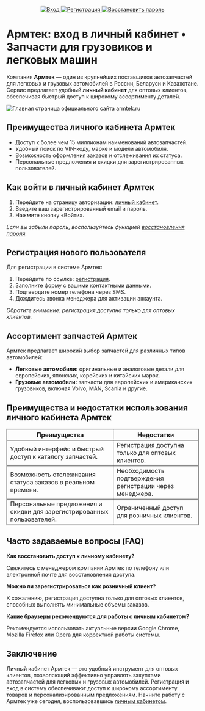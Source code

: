 <p align="center">
  <a href="https://vxrlm.com/g/y065cev0ld536f3933a7899bf5db0a/?erid=2bL9aMPo2e49hMef4pgyQpcjmJ&subid=github" target="_blank">
    <img src="https://img.shields.io/badge/Вход_в_личный_кабинет-blue?style=for-the-badge" alt="Вход">
  </a>
  <a href="https://vxrlm.com/g/y065cev0ld536f3933a7899bf5db0a/?erid=2bL9aMPo2e49hMef4pgyQpcjmJ&subid=github" target="_blank">
    <img src="https://img.shields.io/badge/Регистрация_кабинета-green?style=for-the-badge" alt="Регистрация">
  </a>
  <a href="https://vxrlm.com/g/y065cev0ld536f3933a7899bf5db0a/?erid=2bL9aMPo2e49hMef4pgyQpcjmJ&subid=github" target="_blank">
    <img src="https://img.shields.io/badge/Восстановить_пароль-red?style=for-the-badge" alt="Восстановить пароль">
  </a>
</p>

<h1><strong>Армтек: вход в личный кабинет • Запчасти для грузовиков и легковых машин</strong></h1>

<p>Компания <strong>Армтек</strong> — один из крупнейших поставщиков автозапчастей для легковых и грузовых автомобилей в России, Беларуси и Казахстане. Сервис предлагает удобный <strong>личный кабинет</strong> для оптовых клиентов, обеспечивая быстрый доступ к широкому ассортименту деталей.</p>

<p><img src="https://github.com/user-attachments/assets/61df41e1-0d26-4dd0-b2ea-466bd153b08e
" alt="Главная страница официального сайта armtek.ru"></p>

<h2><strong>Преимущества личного кабинета Армтек</strong></h2>

<ul>
  <li>Доступ к более чем 15 миллионам наименований автозапчастей.</li>
  <li>Удобный поиск по VIN-коду, марке и модели автомобиля.</li>
  <li>Возможность оформления заказов и отслеживания их статуса.</li>
  <li>Персональные предложения и скидки для зарегистрированных пользователей.</li>
</ul>

<h2><strong>Как войти в личный кабинет Армтек</strong></h2>

<ol>
  <li>Перейдите на страницу авторизации: <a href="https://vxrlm.com/g/y065cev0ld536f3933a7899bf5db0a/?erid=2bL9aMPo2e49hMef4pgyQpcjmJ&subid=github&ulp=https%3A%2F%2Fetp.armtek.ru%2F">личный кабинет</a>.</li>
  <li>Введите ваш зарегистрированный email и пароль.</li>
  <li>Нажмите кнопку «Войти».</li>
</ol>

<p><em>Если вы забыли пароль, воспользуйтесь функцией <a href="https://vxrlm.com/g/y065cev0ld536f3933a7899bf5db0a/?erid=2bL9aMPo2e49hMef4pgyQpcjmJ&subid=github&ulp=https%3A%2F%2Fetp.armtek.ru%2F">восстановления пароля</a>.</em></p>

<h2><strong>Регистрация нового пользователя</strong></h2>

<p>Для регистрации в системе Армтек:</p>

<ol>
  <li>Перейдите по ссылке: <a href="https://vxrlm.com/g/y065cev0ld536f3933a7899bf5db0a/?erid=2bL9aMPo2e49hMef4pgyQpcjmJ&subid=github&ulp=https%3A%2F%2Fetp.armtek.ru%2F">регистрация</a>.</li>
  <li>Заполните форму с вашими контактными данными.</li>
  <li>Подтвердите номер телефона через SMS.</li>
  <li>Дождитесь звонка менеджера для активации аккаунта.</li>
</ol>

<p><em>Обратите внимание: регистрация доступна только для оптовых клиентов.</em></p>

<h2><strong>Ассортимент запчастей Армтек</strong></h2>

<p>Армтек предлагает широкий выбор запчастей для различных типов автомобилей:</p>

<ul>
  <li><strong>Легковые автомобили:</strong> оригинальные и аналоговые детали для европейских, японских, корейских и китайских марок.</li>
  <li><strong>Грузовые автомобили:</strong> запчасти для европейских и американских грузовиков, включая Volvo, MAN, Scania и другие.</li>
</ul>

<h2><strong>Преимущества и недостатки использования личного кабинета Армтек</strong></h2>

<table border="1" cellpadding="5" cellspacing="0">
  <tr>
    <th>Преимущества</th>
    <th>Недостатки</th>
  </tr>
  <tr>
    <td>Удобный интерфейс и быстрый доступ к каталогу запчастей.</td>
    <td>Регистрация доступна только для оптовых клиентов.</td>
  </tr>
  <tr>
    <td>Возможность отслеживания статуса заказов в реальном времени.</td>
    <td>Необходимость подтверждения регистрации через менеджера.</td>
  </tr>
  <tr>
    <td>Персональные предложения и скидки для зарегистрированных пользователей.</td>
    <td>Ограниченный доступ для розничных клиентов.</td>
  </tr>
</table>

<h2><strong>Часто задаваемые вопросы (FAQ)</strong></h2>

<p><strong>Как восстановить доступ к личному кабинету?</strong></p>
<p>Свяжитесь с менеджером компании Армтек по телефону или электронной почте для восстановления доступа.</p>

<p><strong>Можно ли зарегистрироваться как розничный клиент?</strong></p>
<p>К сожалению, регистрация доступна только для оптовых клиентов, способных выполнять минимальные объемы заказов.</p>

<p><strong>Какие браузеры рекомендуются для работы с личным кабинетом?</strong></p>
<p>Рекомендуется использовать актуальные версии Google Chrome, Mozilla Firefox или Opera для корректной работы системы.</p>

<h2><strong>Заключение</strong></h2>

<p>Личный кабинет Армтек — это удобный инструмент для оптовых клиентов, позволяющий эффективно управлять закупками автозапчастей для легковых и грузовых автомобилей. Регистрация и вход в систему обеспечивают доступ к широкому ассортименту товаров и персонализированным предложениям. Начните работу с Армтек уже сегодня, воспользовавшись <a href="https://vxrlm.com/g/y065cev0ld536f3933a7899bf5db0a/?erid=2bL9aMPo2e49hMef4pgyQpcjmJ&subid=github&ulp=https%3A%2F%2Fetp.armtek.ru%2F">личным кабинетом</a>.</p>

